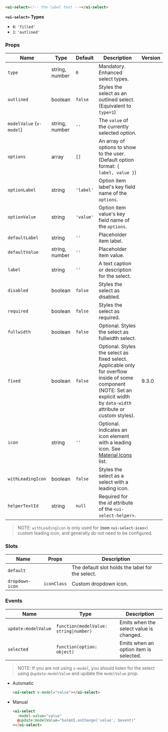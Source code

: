 ```html
<ui-select><!-- the label text --></ui-select>
```

**`<ui-select>` Types**

- `0`: `'filled'`
- `1`: `'outlined'`

### Props

| Name                     | Type           | Default   | Description                                                                                                                                                                  | Version |
| ------------------------ | -------------- | --------- | ---------------------------------------------------------------------------------------------------------------------------------------------------------------------------- | ------- |
| `type`                   | string, number | `0`       | Mandatory. Enhanced select types.                                                                                                                                            |         |
| `outlined`               | boolean        | `false`   | Styles the select as an outlined select. (Equivalent to `type=1`)                                                                                                            |         |
| `modelValue` (`v-model`) | string, number | `''`      | The `value` of the currently selected option.                                                                                                                                |         |
| `options`                | array          | `[]`      | An array of options to show to the user. (Default option format: `{ label, value }`)                                                                                         |         |
| `optionLabel`            | string         | `'label'` | Option item label's key field name of the `options`.                                                                                                                         |         |
| `optionValue`            | string         | `'value'` | Option item value's key field name of the `options`.                                                                                                                         |         |
| `defaultLabel`           | string         | `''`      | Placeholder item label.                                                                                                                                                      |         |
| `defaultValue`           | string, number | `''`      | Placeholder item value.                                                                                                                                                      |         |
| `label`                  | string         | `''`      | A text caption or description for the select.                                                                                                                                |         |
| `disabled`               | boolean        | `false`   | Styles the select as disabled.                                                                                                                                               |         |
| `required`               | boolean        | `false`   | Styles the select as required.                                                                                                                                               |         |
| `fullwidth`              | boolean        | `false`   | Optional. Styles the select as fullwidth select.                                                                                                                             |         |
| `fixed`                  | boolean        | `false`   | Optional. Styles the select as fixed select. Applicable only for overflow inside of some component (NOTE: Set an explicit width by `data-width` attribute or custom styles). | 9.3.0   |
| `icon`                   | string         | `''`      | Optional. Indicates an icon element with a leading icon. See [Material Icons](/#/icons) list.                                                                                |         |
| `withLeadingIcon`        | boolean        | `false`   | Styles the select as a select with a leading icon.                                                                                                                           |         |
| `helperTextId`           | string         | `null`    | Required for the _id_ attribute of the `<ui-select-helper>`.                                                                                                                 |         |

> NOTE: `withLeadingIcon` is only used for (**non `<ui-select-icon>`**) custom leading icon, and generally do not need to be configured.

### Slots

| Name            | Props       | Description                                      |
| --------------- | ----------- | ------------------------------------------------ |
| `default`       |             | The default slot holds the label for the select. |
| `dropdown-icon` | `iconClass` | Custom dropdown icon.                            |

### Events

| Name                | Type                                   | Description                             |
| ------------------- | -------------------------------------- | --------------------------------------- |
| `update:modelValue` | `function(modelValue: string\|number)` | Emits when the select value is changed. |
| `selected`          | `function(option: object)`             | Emits when an option item is selected.  |

> NOTE: If you are not using `v-model`, you should listen for the select using `@update:modelValue` and update the `modelValue` prop.

- Automatic

  ```html
  <ui-select v-model="value"></ui-select>
  ```

- Manual

  ```html
  <ui-select
    :model-value="value"
    @update:modelValue="balmUI.onChange('value', $event)"
  ></ui-select>
  ```

